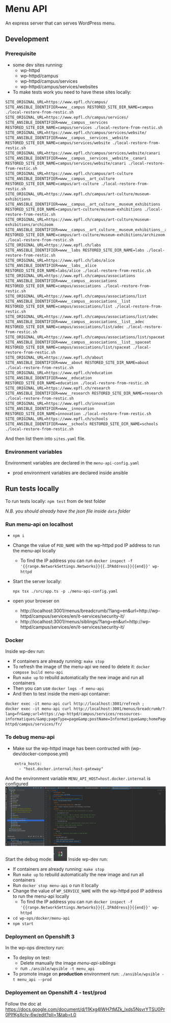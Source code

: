 # Menu API

An express server that can serves WordPress menu.


## Development

### Prerequisite

* some dev sites running:
    * wp-httpd
    * wp-httpd/campus
    * wp-httpd/campus/services
    * wp-httpd/campus/services/websites
* To make tests work you need to have these sites locally:
```
SITE_ORIGINAL_URL=https://www.epfl.ch/campus/ SITE_ANSIBLE_IDENTIFIER=www__campus RESTORED_SITE_DIR_NAME=campus ./local-restore-from-restic.sh
SITE_ORIGINAL_URL=https://www.epfl.ch/campus/services/ SITE_ANSIBLE_IDENTIFIER=www__campus__services RESTORED_SITE_DIR_NAME=campus/services ./local-restore-from-restic.sh
SITE_ORIGINAL_URL=https://www.epfl.ch/campus/services/website/ SITE_ANSIBLE_IDENTIFIER=www__campus__services__website RESTORED_SITE_DIR_NAME=campus/services/website ./local-restore-from-restic.sh
SITE_ORIGINAL_URL=https://www.epfl.ch/campus/services/website/canari SITE_ANSIBLE_IDENTIFIER=www__campus__services__website__canari RESTORED_SITE_DIR_NAME=campus/services/website/canari ./local-restore-from-restic.sh
SITE_ORIGINAL_URL=https://www.epfl.ch/campus/art-culture SITE_ANSIBLE_IDENTIFIER=www__campus__art_culture RESTORED_SITE_DIR_NAME=campus/art-culture ./local-restore-from-restic.sh
SITE_ORIGINAL_URL=https://www.epfl.ch/campus/art-culture/museum-exhibitions SITE_ANSIBLE_IDENTIFIER=www__campus__art_culture__museum_exhibitions RESTORED_SITE_DIR_NAME=campus/art-culture/museum-exhibitions ./local-restore-from-restic.sh
SITE_ORIGINAL_URL=https://www.epfl.ch/campus/art-culture/museum-exhibitions/archizoom SITE_ANSIBLE_IDENTIFIER=www__campus__art_culture__museum_exhibitions__archizoom RESTORED_SITE_DIR_NAME=campus/art-culture/museum-exhibitions/archizoom ./local-restore-from-restic.sh
SITE_ORIGINAL_URL=https://www.epfl.ch/labs SITE_ANSIBLE_IDENTIFIER=www__labs RESTORED_SITE_DIR_NAME=labs ./local-restore-from-restic.sh
SITE_ORIGINAL_URL=https://www.epfl.ch/labs/alice SITE_ANSIBLE_IDENTIFIER=www__labs__alice RESTORED_SITE_DIR_NAME=labs/alice ./local-restore-from-restic.sh
SITE_ORIGINAL_URL=https://www.epfl.ch/campus/associations SITE_ANSIBLE_IDENTIFIER=www__campus__associations RESTORED_SITE_DIR_NAME=campus/associations ./local-restore-from-restic.sh
SITE_ORIGINAL_URL=https://www.epfl.ch/campus/associations/list SITE_ANSIBLE_IDENTIFIER=www__campus__associations__list RESTORED_SITE_DIR_NAME=campus/associations/list ./local-restore-from-restic.sh
SITE_ORIGINAL_URL=https://www.epfl.ch/campus/associations/list/adec SITE_ANSIBLE_IDENTIFIER=www__campus__associations__list__adec RESTORED_SITE_DIR_NAME=campus/associations/list/adec ./local-restore-from-restic.sh
SITE_ORIGINAL_URL=https://www.epfl.ch/campus/associations/list/spaceat SITE_ANSIBLE_IDENTIFIER=www__campus__associations__list__spaceat RESTORED_SITE_DIR_NAME=campus/associations/list/spaceat ./local-restore-from-restic.sh
SITE_ORIGINAL_URL=https://www.epfl.ch/about SITE_ANSIBLE_IDENTIFIER=www__about RESTORED_SITE_DIR_NAME=about ./local-restore-from-restic.sh
SITE_ORIGINAL_URL=https://www.epfl.ch/education SITE_ANSIBLE_IDENTIFIER=www__education RESTORED_SITE_DIR_NAME=education ./local-restore-from-restic.sh
SITE_ORIGINAL_URL=https://www.epfl.ch/research SITE_ANSIBLE_IDENTIFIER=www__research RESTORED_SITE_DIR_NAME=research ./local-restore-from-restic.sh
SITE_ORIGINAL_URL=https://www.epfl.ch/innovation SITE_ANSIBLE_IDENTIFIER=www__innovation RESTORED_SITE_DIR_NAME=innovation ./local-restore-from-restic.sh
SITE_ORIGINAL_URL=https://www.epfl.ch/schools SITE_ANSIBLE_IDENTIFIER=www__schools RESTORED_SITE_DIR_NAME=schools ./local-restore-from-restic.sh
```
And then list them into `sites.yaml` file.

### Environment variables

Environment variables are declared in the `menu-api-config.yaml`
- prod environment variables are declared inside ansible

## Run tests locally

To run tests locally:
`npm test` from de test folder

_N.B. you should already have the json file inside `data` folder_

### Run menu-api on localhost

* `npm i`
* Change the value of `POD_NAME` with the wp-httpd pod IP address to run the menu-api locally
  * To find the IP address you can run `docker inspect -f '{{range.NetworkSettings.Networks}}{{.IPAddress}}{{end}}' wp-httpd` 
* Start the server locally:
    ```
    npx tsx ./src/app.ts -p ./menu-api-config.yaml
    ```

* open your browser on
    * http://localhost:3001/menus/breadcrumb/?lang=en&url=http://wp-httpd/campus/services/en/it-services/security-it/
    * http://localhost:3001/menus/siblings/?lang=en&url=http://wp-httpd/campus/services/en/it-services/security-it/

### Docker

Inside wp-dev run:
* If containers are already running: `make stop`
* To refresh the image of the menu-api we need to delete it: `docker compose build menu-api`
* Run `make up` to rebuild automatically the new image and run all containers
* Then you can use `docker logs -f menu-api`
* And then to test inside the meni-api container:
```
docker exec -it menu-api curl http://localhost:3001/refresh ; 
docker exec -it menu-api curl http://localhost:3001/menus/breadcrumb/?lang=fr&amp;url=https://wp-httpd/campus/services/ressources-informatiques/&amp;pageType=page&amp;postName=Informatique&amp;homePageUrl=https://wp-httpd/campus/services/fr/
```

### To debug menu-api
* Make sur the wp-httpd image has been contructed with (wp-dev/docker-compose.yml)
```
    extra_hosts:
      - "host.docker.internal:host-gateway"
```
And the environment variable `MENU_API_HOST=host.docker.internal` is configured
![img.png](img.png)
Start the debug mode: ![img_1.png](img_1.png)
Inside wp-dev run:
* If containers are already running: `make stop`
* Run `make up` to rebuild automatically the new image and run all containers
* Run `docker stop menu-api` o run it locally
* Change the value of `WP_SERVICE_NAME` with the wp-httpd pod IP address to run the menu-api locally
  * To find the IP address you can run `docker inspect -f '{{range.NetworkSettings.Networks}}{{.IPAddress}}{{end}}' wp-httpd`
* `cd wp-ops/docker/menu-api`
* `npm start`

### Deployment on Openshift 3
In the wp-ops directory run:

- To deploy on test: 
  - Delete manually the image _menu-api-siblings_
  - run `./ansible/wpsible -t menu_api`
- To promote image on **production** environment run: `./ansible/wpsible -t menu_api --prod`

### Deployement on Openshift 4 - test/prod
Follow the doc at https://docs.google.com/document/d/11Kxg4IWH7tMZk_lxds5NsvrYTSU0Pr0PIfKgXcIv-6w/edit?pli=1&tab=t.0
